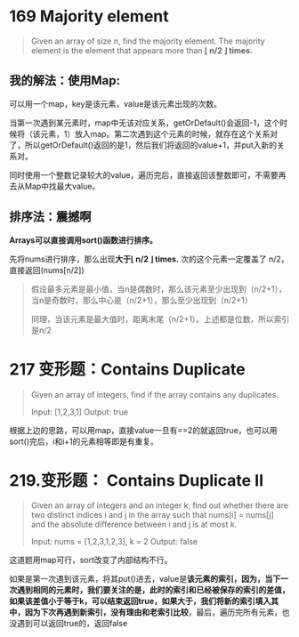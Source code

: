 # 169 Majority element

>Given an array of size n, find the majority element. The majority element is the element that appears more than **⌊ n/2 ⌋ times.**

## 我的解法：使用Map:

可以用一个map，key是该元素，value是该元素出现的次数。

当第一次遇到某元素时，map中无该对应关系，getOrDefault()会返回-1，这个时候将（该元素，1）放入map。第二次遇到这个元素的时候，就存在这个关系对了，所以getOrDefault()返回的是1，然后我们将返回的value+1，并put入新的关系对。

同时使用一个整数记录较大的value，遍历完后，直接返回该整数即可，不需要再去从Map中找最大value。

## 排序法：震撼啊
**Arrays可以直接调用sort()函数进行排序。**

先将nums进行排序，那么出现**大于⌊ n/2 ⌋ times.** 次的这个元素一定覆盖了 n/2，直接返回(nums[n/2])
>假设最多元素是最小值，当n是偶数时，那么该元素至少出现到（n/2+1），当n是奇数时，那么中心是（n/2+1），那么至少出现到（n/2+1）
>
>同理，当该元素是最大值时，距离末尾（n/2+1）。上述都是位数，所以索引是n/2


# 217 变形题：Contains Duplicate
>Given an array of integers, find if the array contains any duplicates.
>
>Input: [1,2,3,1] Output: true

根据上边的思路，可以用map，直接value一旦有==2的就返回true，也可以用sort()完后，i和i+1的元素相等即是有重复。

# 219.变形题： Contains Duplicate II

>Given an array of integers and an integer k, find out whether there are two distinct indices i and j in the array such that nums[i] = nums[j] and the absolute difference between i and j is at most k.
>
>Input: nums = [1,2,3,1,2,3], k = 2
>Output: false

这道题用map可行，sort改变了内部结构不行。

如果是第一次遇到该元素，将其put()进去，value是**该元素的索引，因为，当下一次遇到相同的元素时，我们要关注的是，此时的索引和已经被保存的索引的差值，如果该差值小于等于k，可以结束返回true，如果大于，我们将新的索引填入其中，因为下次再遇到新索引，没有理由和老索引比较**，最后，遍历完所有元素，也没遇到可以返回true的，返回false

